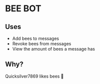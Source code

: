 # BEE BOT
## Uses
- Add bees to messages
- Revoke bees from messages
- View the amount of bees a message has

## Why?
Quicksilver7869 likes bees 🐝
